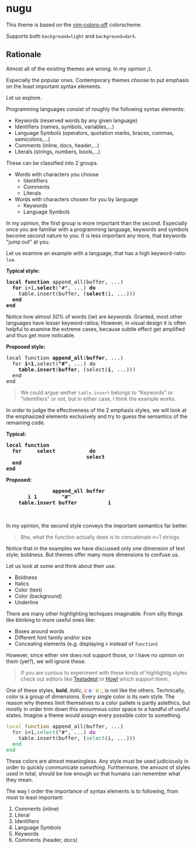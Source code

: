# nugu

<!-- TODO: rename theme everywhere -->

This theme is based on the [vim-colors-off][] colorscheme.

[vim-colors-off]: https://github.com/pbrisbin/vim-colors-off

Supports both `background=light` and `background=dark`.

## Rationale

Almost all of the existing themes are wrong.
In my opinion ;).

Especially the popular ones.
Contemporary themes choose to put emphasis on the least important syntax
elements.

Let us explore.

Programming languages consist of roughly the following syntax elements:

- Keywords (reserved words by any given language)
- Identifiers (names, symbols, variables,…)
- Language Symbols (operators, quotation marks, braces, commas, semicolons,…)
- Comments (inline, docs, header,…)
- Literals (strings, numbers, bools,…)

These can be classified into 2 groups.

- Words with characters you choose
  - Identifiers
  - Comments
  - Literals
- Words with characters chosen for you by language
  - Keywords
  - Language Symbols

In my opinion, the first group is more important than the second.
Especially once you are familiar with a programming language, keywords and
symbols become second nature to you.
It is less important any more, that keywords "jump out" at you.

Let us examine an example with a language, that has a high keyword-ratio: `lua`.

**Typical style:**
<pre>
<b>local function</b> append_all(buffer, ...)
  <b>for</b> i=1,<b>select</b>("#", ...) <b>do</b>
    table.insert(buffer, (<b>select</b>(i, ...)))
  <b>end</b>
<b>end</b>
</pre>

Notice how almost *50%* of words (\w) are *keywords*.
Granted, most other languages have lesser keyword-ratios;
However, in visual design it is often helpful to examine the extreme cases,
because subtle effect get amplified and thus get more noticable.

**Proposed style:**
<pre>
local function <b>append_all</b>(<b>buffer</b>, ...)
  for <b>i</b>=<b>1</b>,select(<b>"#"</b>, ...) do
    <b>table.insert</b>(<b>buffer</b>, (select(<b>i</b>, ...)))
  end
end
</pre>

> We could argue wether `table.insert` belongs to "Keywords" or "Identifiers" or
> not, but in either case, I think the example works.

In order to judge the effectiveness of the 2 emphasis styles, we will look at
the emphasized elements exclusively and try to guess the semantics of the
remaining code.

**Typical:**
<pre>
<b>local function</b>
  <b>for</b>     <b>select</b>           <b>do</b>
                          <b>select</b>
  <b>end</b>
<b>end</b>
</pre>

**Proposed:**
<pre>
               <b>append_all</b> <b>buffer</b>
       <b>i</b> <b>1</b>        <b>"#"</b>
    <b>table.insert</b> <b>buffer</b>          <b>i</b>


</pre>

In my opinion, the second style conveys the important semantics far better.

> Btw, what the function actually does is to concatenate n+1 strings.

Notice that in the examples we have discussed only one dimension of text style;
boldness.
But themes offer many more dimensions to confuse us.

Let us look at some and think about their use.

- Boldness
- Italics
- Color (text)
- Color (background)
- Underline

There are many other highlighting techiques imaginable.
From silly things like <blink>blinking</blink> to more useful ones like:

- Boxes around words
- Different font family and/or size
- Concealing elements (e.g. displaying `λ` instead of `function`)

However, since either vim does not support those, or I have no opinion on them
(yet?), we will ignore these.

> If you are curious to experiment with these kinds of highlightig styles check
> out editors like [Textadept] or [Howl] which support them.

One of these styles, **bold**, *italic*,
<font color="red">c</font>
<font color="blue">o</font>
<font color="pink">l</font>
<font color="green">o</font>
<font color="orange">r</font>,
is not like the others.
Technically, color is a group of dimensions.
Every single color is its own style.
The reason why themes limit themselves to a color pallete is partly astethics,
but mostly in order trim down this enourmous color space to a handful of useful
states.
Imagine a theme would assign every possible color to something.

<pre>
<font color="#889934">local</font> <font color="#735010">function</font> append_all(buffer, ...)
  <font color="#234253">for</font> i=1,<font color="#318776">select</font>("#", ...) <font color="#630081">do</font>
    table.insert(buffer, (<font color=#318776>select</font>(i, ...)))
  <font color="#129945">end</font>
<font color="#129945">end</font>
</pre>

These colors are almost meaningless.
Any style must be used judiciously in order to quickly communicate *something*.
Furthermore, the amount of styles used in total, should be low enough so that
humans can remember what they mean.

The way I order the importance of syntax elements is to following, from most to
least important:

1. Comments (inline)
1. Literal
1. Identifiers
1. Language Symbols
1. Keywords
1. Comments (header, docs)

[Textadept]: https://foicica.com/textadept/
[Howl]: https://howl.io
